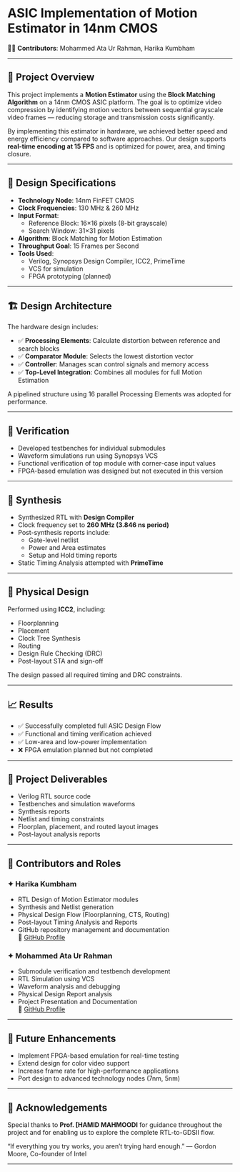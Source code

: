 # ASIC Implementation of Motion Estimator in 14nm CMOS
 
👨‍💻 **Contributors**: Mohammed Ata Ur Rahman, Harika Kumbham   

---

## 🧠 Project Overview

This project implements a **Motion Estimator** using the **Block Matching Algorithm** on a 14nm CMOS ASIC platform. The goal is to optimize video compression by identifying motion vectors between sequential grayscale video frames — reducing storage and transmission costs significantly.

By implementing this estimator in hardware, we achieved better speed and energy efficiency compared to software approaches. Our design supports **real-time encoding at 15 FPS** and is optimized for power, area, and timing closure.

---

## 📐 Design Specifications

- **Technology Node**: 14nm FinFET CMOS  
- **Clock Frequencies**: 130 MHz & 260 MHz  
- **Input Format**:  
  - Reference Block: 16×16 pixels (8-bit grayscale)  
  - Search Window: 31×31 pixels  
- **Algorithm**: Block Matching for Motion Estimation  
- **Throughput Goal**: 15 Frames per Second  
- **Tools Used**:  
  - Verilog, Synopsys Design Compiler, ICC2, PrimeTime  
  - VCS for simulation  
  - FPGA prototyping (planned)

---

## 🏗️ Design Architecture

The hardware design includes:

- ✅ **Processing Elements**: Calculate distortion between reference and search blocks  
- ✅ **Comparator Module**: Selects the lowest distortion vector  
- ✅ **Controller**: Manages scan control signals and memory access  
- ✅ **Top-Level Integration**: Combines all modules for full Motion Estimation

A pipelined structure using 16 parallel Processing Elements was adopted for performance.

---

## 🧪 Verification

- Developed testbenches for individual submodules  
- Waveform simulations run using Synopsys VCS  
- Functional verification of top module with corner-case input values  
- FPGA-based emulation was designed but not executed in this version

---

## 🔧 Synthesis

- Synthesized RTL with **Design Compiler**
- Clock frequency set to **260 MHz (3.846 ns period)**
- Post-synthesis reports include:
  - Gate-level netlist
  - Power and Area estimates
  - Setup and Hold timing reports
- Static Timing Analysis attempted with **PrimeTime**

---

## 🧱 Physical Design

Performed using **ICC2**, including:

- Floorplanning  
- Placement  
- Clock Tree Synthesis  
- Routing  
- Design Rule Checking (DRC)  
- Post-layout STA and sign-off

The design passed all required timing and DRC constraints.

---

## 📈 Results

- ✅ Successfully completed full ASIC Design Flow  
- ✅ Functional and timing verification achieved  
- ✅ Low-area and low-power implementation  
- ❌ FPGA emulation planned but not completed

---

## 📁 Project Deliverables

- Verilog RTL source code  
- Testbenches and simulation waveforms  
- Synthesis reports  
- Netlist and timing constraints  
- Floorplan, placement, and routed layout images  
- Post-layout analysis reports

---

## 👥 Contributors and Roles

### ✦ Harika Kumbham  
- RTL Design of Motion Estimator modules  
- Synthesis and Netlist generation  
- Physical Design Flow (Floorplanning, CTS, Routing)  
- Post-layout Timing Analysis and Reports  
- GitHub repository management and documentation  
🔗 [GitHub Profile](https://github.com/harikakumbham) 

### ✦ Mohammed Ata Ur Rahman  
- Submodule verification and testbench development  
- RTL Simulation using VCS  
- Waveform analysis and debugging  
- Physical Design Report analysis  
- Project Presentation and Documentation  
🔗 [GitHub Profile](https://github.com/mohammedataurrahman)

---

## 🚀 Future Enhancements

- Implement FPGA-based emulation for real-time testing  
- Extend design for color video support  
- Increase frame rate for high-performance applications  
- Port design to advanced technology nodes (7nm, 5nm)

---

## 📝 Acknowledgements

Special thanks to **Prof. [HAMID MAHMOODI** for guidance throughout the project and for enabling us to explore the complete RTL-to-GDSII flow.

“If everything you try works, you aren’t trying hard enough.”
— Gordon Moore, Co-founder of Intel

---
